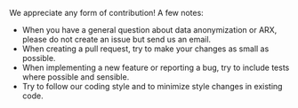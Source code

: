 We appreciate any form of contribution! A few notes:

 * When you have a general question about data anonymization or ARX, please do not create an issue but send us an email.
 * When creating a pull request, try to make your changes as small as possible.
 * When implementing a new feature or reporting a bug, try to include tests where possible and sensible.
 * Try to follow our coding style and to minimize style changes in existing code.
